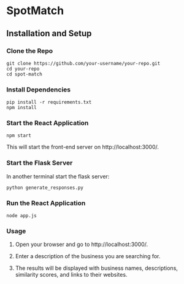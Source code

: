 # SpotMatch 

## Installation and Setup 
### Clone the Repo
```
git clone https://github.com/your-username/your-repo.git
cd your-repo
cd spot-match
```

### Install Dependencies 
```
pip install -r requirements.txt
npm install
```

### Start the React Application
```
npm start
```
This will start the front-end server on http://localhost:3000/.

### Start the Flask Server 
In another terminal start the flask server:
```
python generate_responses.py
```

### Run the React Application
```
node app.js
```
### Usage 
1. Open your browser and go to http://localhost:3000/.

2. Enter a description of the business you are searching for.

3. The results will be displayed with business names, descriptions, similarity scores, and links to their websites.




